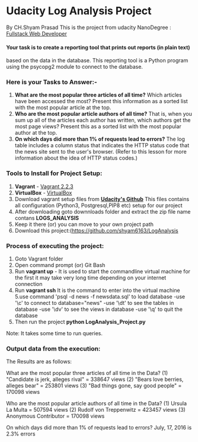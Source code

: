 # Udacity Log Analysis Project
By CH.Shyam Prasad
This is the project from udacity NanoDegree : [Fullstack Web Developer](https://classroom.udacity.com/nanodegrees/nd004/dashboard/overview)

#### Your task is to create a reporting tool that prints out reports (in plain text) 

based on the data in the database. This reporting tool is a
Python program using the psycopg2 module to connect to the database. 

### Here is your Tasks to Answer:-
1. **What are the most popular three articles of all time?** Which
  articles have been accessed the most? Present this information as a
  sorted list with the most popular article at the top.
2. **Who are the most popular article authors of all time?** That is,
   when you sum up all of the articles each author has written, which
   authors get the most page views? Present this as a sorted list with
   the most popular author at the top.
3. **On which days did more than 1% of requests lead to errors?** The
   log table includes a column status that indicates the HTTP status
   code that the news site sent to the user's browser. (Refer to this
   lesson for more information about the idea of HTTP status codes.) 
   
### Tools to Install for Project Setup:

1. **Vagrant** - [Vagrant 2.2.3](https://releases.hashicorp.com/vagrant/2.2.3/vagrant_2.2.3_x86_64.msi)
2. **VirtualBox** - [VirtualBox](https://www.virtualbox.org/wiki/Download_Old_Builds_5_1)
3. Download vagrant setup files from **[Udacity's Github](https://github.com/udacity/fullstack-nanodegree-vm)**
This files contains all configuration (Python3, Postgresql,PIP8 etc) setup for our project
4. After downloading goto downnloads folder and extract the zip file name contans **LOGS_ANALYSIS**
5. Keep it there (or) you can move to your own project path
6. Download this project:(https://github.com/shyam6163/LogAnalysis

### Process of executing the project:
1. Goto Vagrant folder
2. Open command prompt (or) Git Bash 
3. Run **vagrant up** - It is used to start the commandline virtual machine for the first it may take very long time depending on your internet connection
4. Run **vagrant ssh** It is the command to enter into the virtual machine
5.use command 'psql -d news -f newsdata.sql' to load database
  -use '\c' to connect to database="news"
  -use '\dt' to see the tables in database
  -use '\dv' to see the views in database
  -use '\q' to quit the database
6. Then run the project **python LogAnalysis_Project.py**


Note: It takes some time to run queries.

### Output data from the execution:
The Results are as follows:


What are the most popular three articles of all time in the Data?
(1) "Candidate is jerk, alleges rival" = 338647 views
(2) "Bears love berries, alleges bear" = 253801 views
(3) "Bad things gone, say good people" = 170098 views


Who are the most popular article authors of all time in the Data?
(1) Ursula La Multa = 507594 views
(2) Rudolf von Treppenwitz = 423457 views
(3) Anonymous Contributor = 170098 views


On which days did more than 1% of requests lead to errors?
July, 17, 2016 is 2.3% errors
